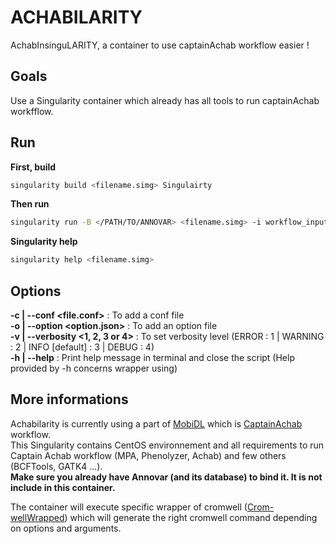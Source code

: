 # ACHABILARITY

AchabInsinguLARITY, a container to use captainAchab workflow easier ! 


## Goals 

Use a Singularity container which already has all tools to run captainAchab workfflow. 


## Run 

**First, build**

```bash
singularity build <filename.simg> Singulairty 
```

**Then run**
```bash
singularity run -B </PATH/TO/ANNOVAR> <filename.simg> -i workflow_inputs.json
```

**Singularity help**
```bash
singularity help <filename.simg>
```

## Options

**-c | --conf <file.conf>** : To add a conf file  
**-o | --option <option.json>** : To add an option file   
**-v | --verbosity <1, 2, 3 or 4>** : To set verbosity level (ERROR : 1 | WARNING : 2 | INFO [default] : 3 | DEBUG : 4)   
**-h | --help** : Print help message in terminal and close the script (Help provided by -h concerns wrapper using)   


## More informations 

Achabilarity is currently using a part of [MobiDL](https://github.com/mobidic/MobiDL) which is [CaptainAchab](https://github.com/mobidic/Captain-ACHAB) workflow.  
This Singularity contains CentOS environnement and all requirements to run Captain Achab workflow (MPA, Phenolyzer, Achab) and few others (BCFTools, GATK4 ...).  
**Make sure you already have Annovar (and its database) to bind it. It is not include in this container.**

The container will execute specific wrapper of cromwell ([Crom-wellWrapped](https://github.com/mobidic/Crom-wellWrapped)) which will generate the right cromwell command depending on options and arguments.
